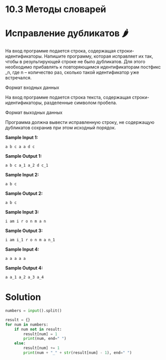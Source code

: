 # 10.3 Методы словарей

# Исправление дубликатов 🌶️

На вход программе подается строка, содержащая строки-идентификаторы. Напишите программу, которая исправляет их так,
чтобы в результирующей строке не было дубликатов. Для этого необходимо прибавлять к повторяющимся идентификаторам
постфикс _n, где n – количество раз, сколько такой идентификатор уже встречался.

Формат входных данных

На вход программе подается строка текста, содержащая строки-идентификаторы, разделенные символом пробела.

Формат выходных данных

Программа должна вывести исправленную строку, не содержащую дубликатов сохранив при этом исходный порядок.

**Sample Input 1:**

```
a b c a a d c
```

**Sample Output 1:**

```
a b c a_1 a_2 d c_1
```

**Sample Input 2:**

```
a b c
```

**Sample Output 2:**

```
a b c
```

**Sample Input 3:**

```
i am i r o n m a n
```

**Sample Output 3:**

```
i am i_1 r o n m a n_1
```

**Sample Input 4:**

```
a a a a a
```

**Sample Output 4:**

```
a a_1 a_2 a_3 a_4
```

# Solution

```python
numbers = input().split()

result = {}
for num in numbers:
    if num not in result:
        result[num] = 1
        print(num, end=" ")
    else:
        result[num] += 1
        print(num + "_" + str(result[num] - 1), end=" ")

```